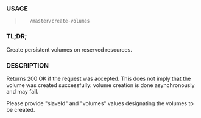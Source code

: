 <!--- This is an automatically generated file. DO NOT EDIT! --->

### USAGE ###
>        /master/create-volumes

### TL;DR; ###
Create persistent volumes on reserved resources.

### DESCRIPTION ###
Returns 200 OK if the request was accepted. This does not
imply that the volume was created successfully: volume
creation is done asynchronously and may fail.

Please provide "slaveId" and "volumes" values designating
the volumes to be created.